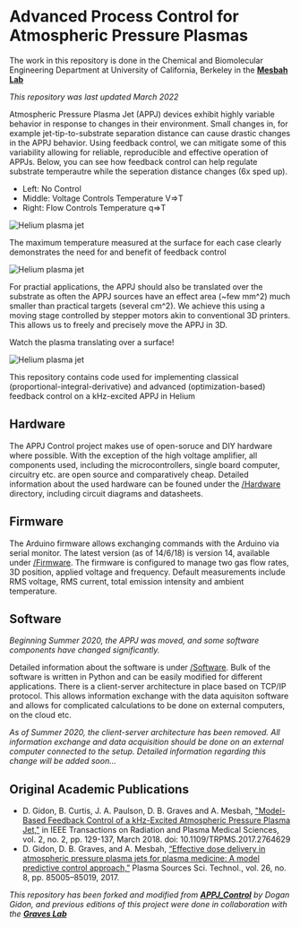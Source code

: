 # Advanced Process Control for Atmospheric Pressure Plasmas

The work in this repository is done in the Chemical and Biomolecular Engineering Department at University of California, Berkeley in the [**Mesbah Lab**](http://www.mesbahlab.com/)

*This repository was last updated March 2022*

Atmospheric Pressure Plasma Jet (APPJ) devices exhibit highly variable behavior in response to changes in their environment. Small changes in, for example jet-tip-to-substrate separation distance can cause drastic changes in the APPJ behavior. Using feedback control, we can mitigate some of this variability allowing for reliable, reproducible and effective operation of APPJs. Below, you can see how feedback control can help regulate substrate temperautre while the seperation distance changes (6x sped up). 

* Left: No Control
* Middle: Voltage Controls Temperature V=>T
* Right: Flow Controls Temperature q=>T 

![Helium plasma jet](/Results/compare_pi.gif)

The maximum temperature measured at the surface for each case clearly demonstrates the need for and benefit of feedback control

![Helium plasma jet](/Results/Temp_prof.png)

For practial applications, the APPJ should also be translated over the substrate as often the APPJ sources have an effect area (~few mm^2) much smaller than practical targets (several cm^2). We achieve this using a moving stage controlled by stepper motors akin to conventional 3D printers. This allows us to freely and precisely move the APPJ in 3D.

Watch the plasma translating over a surface!

![Helium plasma jet](/Img/moving_jet.gif)

This repository contains code used for implementing classical (proportional-integral-derivative) and advanced (optimization-based) feedback control on a kHz-excited APPJ in Helium 

## Hardware
The APPJ Control project makes use of open-soruce and DIY hardware where possible. With the exception of the high voltage amplifier, all components used, including the microcontrollers, single board computer, circuitry etc. are open source and comparatively cheap. Detailed information about the used hardware can be founed under the [/Hardware](https://github.com/kchan45/APPJ_Control/tree/master/Hardware) directory, including circuit diagrams and datasheets.

## Firmware
The Arduino firmware allows exchanging commands with the Arduino via serial monitor. The latest version (as of 14/6/18) is version 14, available under [/Firmware](https://github.com/kchan45/APPJ_Control/tree/master/Firmware). The firmware is configured to manage two gas flow rates, 3D position, applied voltage and frequency. Default measurements include RMS voltage, RMS current, total emission intensity and ambient temperature.

## Software
*Beginning Summer 2020, the APPJ was moved, and some software components have changed significantly.*

Detailed information about the software is under [/Software](https://github.com/kchan45/APPJ_Control/tree/master/Software). Bulk of the software is written in Python and can be easily modified for different applications. There is a client-server architecture in place based on TCP/IP protocol. This allows information exchange with the data aquisiton software and allows for complicated calculations to be done on external computers, on the cloud etc.

*As of Summer 2020, the client-server architecture has been removed. All information exchange and data acquisition should be done on an external computer connected to the setup. Detailed information regarding this change will be added soon...*

## Original Academic Publications
* D. Gidon, B. Curtis, J. A. Paulson, D. B. Graves and A. Mesbah, ["Model-Based Feedback Control of a kHz-Excited Atmospheric Pressure Plasma Jet,"](http://doi.org/10.1109/TRPMS.2017.2764629) in IEEE Transactions on Radiation and Plasma Medical Sciences, vol. 2, no. 2, pp. 129-137, March 2018.
doi: 10.1109/TRPMS.2017.2764629
*  D. Gidon, D. B. Graves, and A. Mesbah, [“Effective dose delivery in atmospheric pressure plasma jets for plasma medicine: A model predictive control approach,”](http://iopscience.iop.org/article/10.1088/1361-6595/aa7c5d/meta) Plasma Sources Sci. Technol., vol. 26, no. 8, pp. 85005–85019, 2017.

*This repository has been forked and modified from [**APPJ_Control**](https://github.com/dgngdn/APPJ_Control) by Dogan Gidon, and previous editions of this project were done in collaboration with the [**Graves Lab**](http://www.graveslab.org)*
